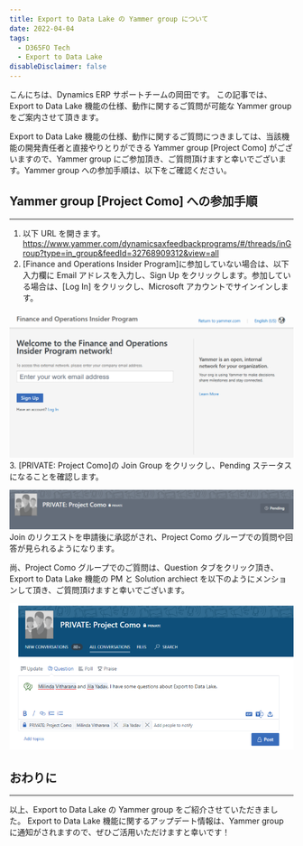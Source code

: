 ```yaml
---
title: Export to Data Lake の Yammer group について
date: 2022-04-04
tags:
  - D365FO Tech
  - Export to Data Lake
disableDisclaimer: false
---
```


こんにちは、Dynamics ERP サポートチームの岡田です。
この記事では、Export to Data Lake 機能の仕様、動作に関するご質問が可能な Yammer group をご案内させて頂きます。

<!-- more -->

Export to Data Lake 機能の仕様、動作に関するご質問につきましては、当該機能の開発責任者と直接やりとりができる Yammer group [Project Como] がございますので、Yammer group にご参加頂き、ご質問頂けますと幸いでございます。Yammer group への参加手順は、以下をご確認ください。

<!-- 見出し -->

## Yammer group [Project Como] への参加手順
---
<!-- 数字リスト -->

1. 以下 URL を開きます。
https://www.yammer.com/dynamicsaxfeedbackprograms/#/threads/inGroup?type=in_group&feedId=32768909312&view=all
2. [Finance and Operations Insider Program]に参加していない場合は、以下入力欄に Email アドレスを入力し、Sign Up をクリックします。参加している場合は、[Log In] をクリックし、Microsoft アカウントでサインインします。
<!-- 画像 (リポジトリ内ファイルを参照 -->
![](./export-to-data-lake-yammer-group/exporttodatalake1.png)
3. [PRIVATE: Project Como]の Join Group をクリックし、Pending ステータスになることを確認します。
<!-- 画像 (リポジトリ内ファイルを参照 -->
![](./export-to-data-lake-yammer-group/exporttodatalake3.png)
Join のリクエストを申請後に承認がされ、Project Como グループでの質問や回答が見られるようになります。

尚、Project Como グループでのご質問は、Question タブをクリック頂き、Export to Data Lake 機能の PM と Solution archiect を以下のようにメンションして頂き、ご質問頂けますと幸いでございます。
<!-- 画像 (リポジトリ内ファイルを参照 -->
![](./export-to-data-lake-yammer-group/exporttodatalake2.png)
<!-- 区切り線 -->
## おわりに
---
以上、Export to Data Lake の Yammer group をご紹介させていただきました。
Export to Data Lake 機能に関するアップデート情報は、Yammer group に通知がされますので、ぜひご活用いただけますと幸いです！

